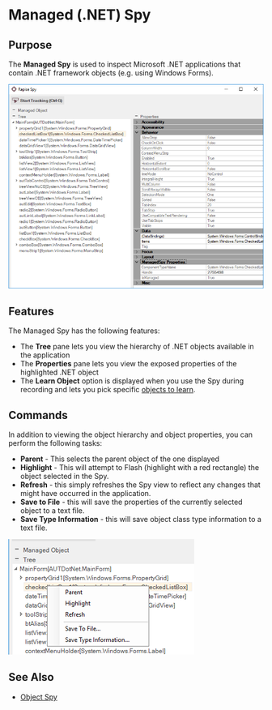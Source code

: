 # Managed (.NET) Spy

## Purpose

The **Managed Spy** is used to inspect Microsoft .NET applications that contain .NET framework objects (e.g. using Windows Forms).

![spy_dialog_managed_object](./img/object_spy_managed1.png)

## Features

The Managed Spy has the following features:

- The **Tree** pane lets you view the hierarchy of .NET objects available in the application
- The **Properties** pane lets you view the exposed properties of the highlighted .NET object
- The **Learn Object** option is displayed when you use the Spy during recording and lets you pick specific [objects to learn](learn_object.md).

## Commands

In addition to viewing the object hierarchy and object properties, you can perform the following tasks:

- **Parent** - This selects the parent object of the one displayed
- **Highlight** - This will attempt to Flash (highlight with a red rectangle) the object selected in the Spy.
- **Refresh** - this simply refreshes the Spy view to reflect any changes that might have occurred in the application.
- **Save to File** - this will save the properties of the currently selected object to a text file.
- **Save Type Information** - this will save object class type information to a text file.

![spy_dialog_managed_popup](./img/object_spy_managed2.png)

## See Also

- [Object Spy](object_spy.md)